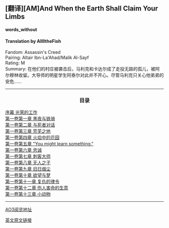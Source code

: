 <h2>  [翻译][AM]And When the Earth Shall Claim Your Limbs </h2>
<h4> words_without </h4>
<h4> Translation by AlllltheFish </h4>
Fandom: Assassin's Creed <br/>
Pairing: Altair Ibn-La'Ahad/Malik Al-Sayf <br/>
Rating: M <br/>
Summary: 在他们的村庄被袭击后，马利克和卡达尔成了走投无路的孤儿，被阿尔穆林收留。大导师的明星学生阿泰尔对此并不开心。尽管马利克只关心他弟弟的安危…… <br/>
<hr />

<h3 style="text-align:center;">目录</h3>

[序幕 光荣的工作](https://github.com/AlllltheFish/and_when_the_earth/blob/master/ch1.md) <br/>
[第一卷第一章 黑夜与铁骑](https://github.com/AlllltheFish/and_when_the_earth/blob/master/ch2.md)  <br/>
[第一卷第二章 与死者对话](https://github.com/AlllltheFish/and_when_the_earth/blob/master/ch3.md)  <br/>
[第一卷第三章 荒芜之地](https://github.com/AlllltheFish/and_when_the_earth/blob/master/ch4.md)  <br/>
[第一卷第四章 火焰中的花园](https://github.com/AlllltheFish/and_when_the_earth/blob/master/ch5.md)  <br/>
[第一卷第五章  "You might learn something."](https://github.com/AlllltheFish/and_when_the_earth/blob/master/ch6.md)  <br/>
[第一卷第六章 忠诚](https://github.com/AlllltheFish/and_when_the_earth/blob/master/ch7.md)  <br/>
[第一卷第七章 刺客大师](https://github.com/AlllltheFish/and_when_the_earth/blob/master/ch8.md)  <br/>
[第一卷第八章 无人之子](https://github.com/AlllltheFish/and_when_the_earth/blob/master/ch9.md) <br/>
[第一卷第九章 旧日烟尘](https://github.com/AlllltheFish/and_when_the_earth/blob/master/ch_10.md)  <br/>
[第一卷第十章 欲望与梦](https://github.com/AlllltheFish/and_when_the_earth/blob/master/ch_11.md)  <br/>
[第一卷第十一章 复仇的律令](https://github.com/AlllltheFish/and_when_the_earth/blob/master/ch_12.md)  <br/>
[第一卷第十二章 伤人害命的生意](https://github.com/AlllltheFish/and_when_the_earth/blob/master/ch_13.md)  <br/>
[第一卷第十三章 小动物](https://github.com/AlllltheFish/and_when_the_earth/blob/master/ch_14.md)  <br/>

<hr/>

[AO3阅览地址](https://archiveofourown.org/works/18676750?view_full_work=true)

[英文原文链接](https://archiveofourown.org/works/1529135?view_full_work=true)

